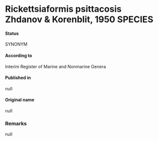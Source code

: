# Rickettsiaformis psittacosis Zhdanov & Korenblit, 1950 SPECIES

#### Status
SYNONYM

#### According to
Interim Register of Marine and Nonmarine Genera

#### Published in
null

#### Original name
null

### Remarks
null